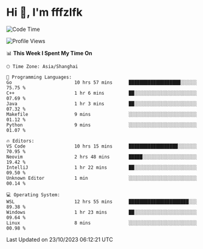 # Hi 👋, I'm fffzlfk

<!--START_SECTION:waka-->
![Code Time](http://img.shields.io/badge/Code%20Time-529%20hrs%2041%20mins-blue)

![Profile Views](http://img.shields.io/badge/Profile%20Views-0-blue)

📊 **This Week I Spent My Time On** 

```text
🕑︎ Time Zone: Asia/Shanghai

💬 Programming Languages: 
Go                       10 hrs 57 mins      ███████████████████░░░░░░   75.75 % 
C++                      1 hr 6 mins         ██░░░░░░░░░░░░░░░░░░░░░░░   07.69 % 
Java                     1 hr 3 mins         ██░░░░░░░░░░░░░░░░░░░░░░░   07.32 % 
Makefile                 9 mins              ░░░░░░░░░░░░░░░░░░░░░░░░░   01.12 % 
Python                   9 mins              ░░░░░░░░░░░░░░░░░░░░░░░░░   01.07 % 

🔥 Editors: 
VS Code                  10 hrs 15 mins      ██████████████████░░░░░░░   70.95 % 
Neovim                   2 hrs 48 mins       █████░░░░░░░░░░░░░░░░░░░░   19.42 % 
IntelliJ                 1 hr 22 mins        ██░░░░░░░░░░░░░░░░░░░░░░░   09.50 % 
Unknown Editor           1 min               ░░░░░░░░░░░░░░░░░░░░░░░░░   00.14 % 

💻 Operating System: 
WSL                      12 hrs 55 mins      ██████████████████████░░░   89.38 % 
Windows                  1 hr 23 mins        ██░░░░░░░░░░░░░░░░░░░░░░░   09.64 % 
Linux                    8 mins              ░░░░░░░░░░░░░░░░░░░░░░░░░   00.98 % 
```


 Last Updated on 23/10/2023 06:12:21 UTC
<!--END_SECTION:waka-->
